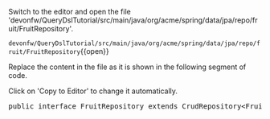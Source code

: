 

Switch to the editor and open the file 'devonfw/QueryDslTutorial/src/main/java/org/acme/spring/data/jpa/repo/fruit/FruitRepository'.

`devonfw/QueryDslTutorial/src/main/java/org/acme/spring/data/jpa/repo/fruit/FruitRepository`{{open}}




Replace the content in the file as it is shown in the following segment of code.


Click on 'Copy to Editor' to change it automatically.

<pre class="file" data-filename="devonfw/QueryDslTutorial/src/main/java/org/acme/spring/data/jpa/repo/fruit/FruitRepository" data-target="insert" data-marker="public interface FruitRepository extends CrudRepository&lt;Fruit, Long&gt; {">
public interface FruitRepository extends CrudRepository&lt;Fruit, Long&gt;, FruitFragment {</pre>

